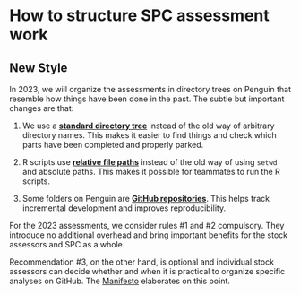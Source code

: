 # How to structure SPC assessment work

## New Style

In 2023, we will organize the assessments in directory trees on Penguin that
resemble how things have been done in the past. The subtle but important changes
are that:

1. We use a [**standard directory tree**](dir_tree#recommendation) instead of
  the old way of arbitrary directory names. This makes it easier to find things
  and check which parts have been completed and properly parked.

2. R scripts use [**relative file paths**](file_paths.md#use-relative-paths)
   instead of the old way of using `setwd` and absolute paths. This makes it
   possible for teammates to run the R scripts.

3. Some folders on Penguin are [**GitHub repositories**](github.md#github). This
   helps track incremental development and improves reproducibility.

For the 2023 assessments, we consider rules #1 and #2 compulsory. They introduce
no additional overhead and bring important benefits for the stock assessors and
SPC as a whole.

Recommendation #3, on the other hand, is optional and individual stock assessors
can decide whether and when it is practical to organize specific analyses on
GitHub. The [Manifesto](manifesto.md#github-and-penguin-do-they-get-along)
elaborates on this point.
